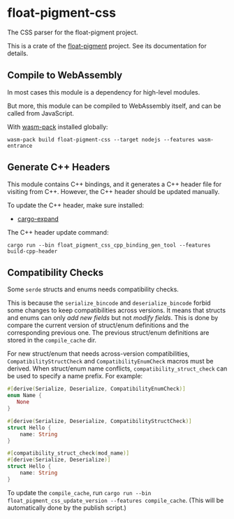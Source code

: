 # float-pigment-css

The CSS parser for the float-pigment project.

This is a crate of the [float-pigment](https://github.com/wechat-miniprogram/float-pigment) project. See its documentation for details.


## Compile to WebAssembly

In most cases this module is a dependency for high-level modules.

But more, this module can be compiled to WebAssembly itself, and can be called from JavaScript.

With [wasm-pack](https://github.com/rustwasm/wasm-pack) installed globally:

```shell
wasm-pack build float-pigment-css --target nodejs --features wasm-entrance
```


## Generate C++ Headers

This module contains C++ bindings, and it generates a C++ header file for visiting from C++. However, the C++ header should be updated manually.

To update the C++ header, make sure installed:

* [cargo-expand](https://github.com/dtolnay/cargo-expand)

The C++ header update command:

```shell
cargo run --bin float_pigment_css_cpp_binding_gen_tool --features build-cpp-header
```


## Compatibility Checks

Some `serde` structs and enums needs compatibility checks.

This is because the `serialize_bincode` and `deserialize_bincode` forbid some changes to keep compatibilities across versions.
It means that structs and enums can only *add new fields* but not *modify fields*.
This is done by compare the current version of struct/enum definitions and the corresponding previous one.
The previous struct/enum definitions are stored in the `compile_cache` dir.

For new struct/enum that needs across-version compatibilities, `CompatibilityStructCheck` and `CompatibilityEnumCheck` macros must be derived.
When struct/enum name conflicts, `compatibility_struct_check` can be used to specify a name prefix. For example:

```rust
#[derive(Serialize, Deserialize, CompatibilityEnumCheck)]
enum Name {
   None
}               

#[derive(Serialize, Deserialize, CompatibilityStructCheck)]
struct Hello {
    name: String
}

#[compatibility_struct_check(mod_name)]
#[derive(Serialize, Deserialize)]
struct Hello {
    name: String
}
```

To update the `compile_cache`, run `cargo run --bin float_pigment_css_update_version --features compile_cache`.
(This will be automatically done by the publish script.)
